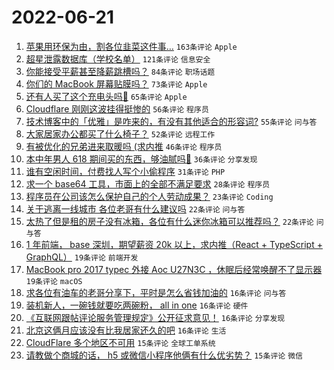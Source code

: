 # 2022-06-21

1. [苹果用环保为由，割各位韭菜这件事…](https://www.v2ex.com/t/861044) `163条评论` `Apple`
1. [超星泄露数据库（学校名单）](https://www.v2ex.com/t/861101) `121条评论` `信息安全`
1. [你能接受平薪甚至降薪跳槽吗？](https://www.v2ex.com/t/861063) `84条评论` `职场话题`
1. [你们的 MacBook 屏幕贴膜吗？](https://www.v2ex.com/t/861095) `73条评论` `Apple`
1. [还有人买了这个充电头吗🐶](https://www.v2ex.com/t/861035) `65条评论` `Apple`
1. [Cloudflare 刚刚这波挂得挺惨的](https://www.v2ex.com/t/861133) `56条评论` `程序员`
1. [技术博客中的「优雅」是咋来的，有没有其他适合的形容词?](https://www.v2ex.com/t/861048) `55条评论` `问与答`
1. [大家居家办公都买了什么椅子？](https://www.v2ex.com/t/861041) `52条评论` `远程工作`
1. [有被优化的兄弟进来取暖吗 (求内推](https://www.v2ex.com/t/861040) `46条评论` `程序员`
1. [本中年男人 618 期间买的东西，够油腻吗🐶](https://www.v2ex.com/t/861119) `36条评论` `分享发现`
1. [谁有空闲时间，付费找人写个小偷程序](https://www.v2ex.com/t/861105) `31条评论` `PHP`
1. [求一个 base64 工具，市面上的全部不满足要求](https://www.v2ex.com/t/861043) `28条评论` `程序员`
1. [程序员在公司该怎么保护自己的个人劳动成果？](https://www.v2ex.com/t/861088) `23条评论` `Coding`
1. [关于逃离一线城市 各位老哥有什么建议吗](https://www.v2ex.com/t/861042) `22条评论` `问与答`
1. [太热了但是租的房子没有冰箱，各位有什么迷你冰箱可以推荐吗？](https://www.v2ex.com/t/861026) `22条评论` `问与答`
1. [1 年前端， base 深圳，期望薪资 20k 以上，求内推（React + TypeScript + GraphQL）](https://www.v2ex.com/t/861064) `19条评论` `前端开发`
1. [MacBook pro 2017 typec 外接 Aoc U27N3C ，休眠后经常唤醒不了显示器](https://www.v2ex.com/t/861034) `19条评论` `macOS`
1. [求各位有油车的老哥分享下，平时是怎么省钱加油的](https://www.v2ex.com/t/861137) `16条评论` `问与答`
1. [装机新人，一碗钱就要吃两碗粉， all in one](https://www.v2ex.com/t/861102) `16条评论` `硬件`
1. [《互联网跟帖评论服务管理规定》公开征求意见！](https://www.v2ex.com/t/861098) `16条评论` `分享发现`
1. [北京这俩月应该没有比我居家还久的吧](https://www.v2ex.com/t/861031) `16条评论` `生活`
1. [CloudFlare 多个地区不可用](https://www.v2ex.com/t/861123) `15条评论` `全球工单系统`
1. [请教做个商城的话， h5 或微信小程序他俩有什么优劣势？](https://www.v2ex.com/t/861068) `15条评论` `微信`
